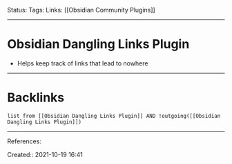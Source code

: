 Status: 
Tags: 
Links: [[Obsidian Community Plugins]]
___
# Obsidian Dangling Links Plugin
- Helps keep track of links that lead to nowhere
___
# Backlinks
```dataview
list from [[Obsidian Dangling Links Plugin]] AND !outgoing([[Obsidian Dangling Links Plugin]])
```
___
References:

Created:: 2021-10-19 16:41